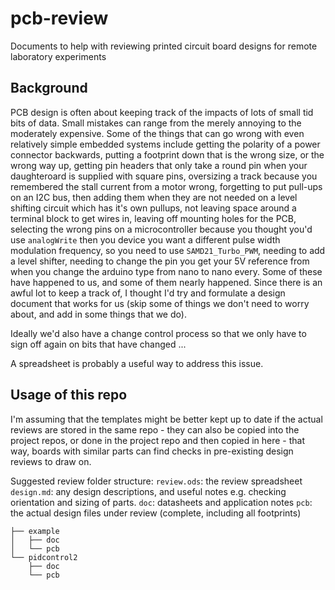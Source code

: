 # pcb-review
Documents to help with reviewing printed circuit board designs for remote laboratory experiments

## Background

PCB design is often about keeping track of the impacts of lots of small tid bits of data. Small mistakes can range from the merely annoying to the moderately expensive. Some of the things that can go wrong with even relatively simple embedded systems include getting the polarity of a power connector backwards, putting a footprint down that is the wrong size, or the wrong way up, getting pin headers that only take a round pin when your daughteroard is supplied with square pins, oversizing a track because you remembered the stall current from a motor wrong, forgetting to put pull-ups on an I2C bus, then adding them when they are not needed on a level shifting circuit which has it's own pullups, not leaving space around a terminal block to get wires in, leaving off mounting holes for the PCB, selecting the wrong pins on a microcontroller because you thought you'd use `analogWrite` then you device you want a different pulse width modulation frequency, so you need to use `SAMD21_Turbo_PWM`, needing to add a level shifter, needing to change the pin you get your 5V reference from when you change the arduino type from nano to nano every. Some of these have happened to us, and some of them nearly happened. Since there is an awful lot to keep a track of, I thought I'd try and formulate a design document that works for us (skip some of things we don't need to worry about, and add in some things that we do).

Ideally we'd also have a change control process so that we only have to sign off again on bits that have changed ...

A spreadsheet is probably a useful way to address this issue.

## Usage of this repo

I'm assuming that the templates might be better kept up to date if the actual reviews are stored in the same repo - they can also be copied into the project repos, or done in the project repo and then copied in here - that way, boards with similar parts can find checks in pre-existing design reviews to draw on.

Suggested review folder structure:
`review.ods`: the review spreadsheet
`design.md`: any design descriptions, and useful notes e.g. checking orientation and sizing of parts. 
`doc`: datasheets and application notes
`pcb`: the actual design files under review (complete, including all footprints)

```
├── example
│   ├── doc
│   └── pcb
└── pidcontrol2
    ├── doc
    └── pcb
```



